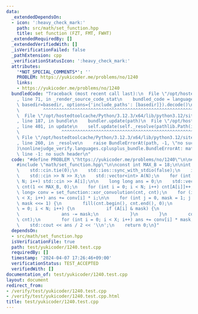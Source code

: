 ```yaml
---
data:
  _extendedDependsOn:
  - icon: ':heavy_check_mark:'
    path: src/math/set_function.hpp
    title: set function (FZT, FMT, FWHT)
  _extendedRequiredBy: []
  _extendedVerifiedWith: []
  _isVerificationFailed: false
  _pathExtension: cpp
  _verificationStatusIcon: ':heavy_check_mark:'
  attributes:
    '*NOT_SPECIAL_COMMENTS*': ''
    PROBLEM: https://yukicoder.me/problems/no/1240
    links:
    - https://yukicoder.me/problems/no/1240
  bundledCode: "Traceback (most recent call last):\n  File \"/opt/hostedtoolcache/Python/3.12.3/x64/lib/python3.12/site-packages/onlinejudge_verify/documentation/build.py\"\
    , line 71, in _render_source_code_stat\n    bundled_code = language.bundle(stat.path,\
    \ basedir=basedir, options={'include_paths': [basedir]}).decode()\n          \
    \         ^^^^^^^^^^^^^^^^^^^^^^^^^^^^^^^^^^^^^^^^^^^^^^^^^^^^^^^^^^^^^^^^^^^^^^^^^^^^^^^^^\n\
    \  File \"/opt/hostedtoolcache/Python/3.12.3/x64/lib/python3.12/site-packages/onlinejudge_verify/languages/cplusplus.py\"\
    , line 187, in bundle\n    bundler.update(path)\n  File \"/opt/hostedtoolcache/Python/3.12.3/x64/lib/python3.12/site-packages/onlinejudge_verify/languages/cplusplus_bundle.py\"\
    , line 401, in update\n    self.update(self._resolve(pathlib.Path(included), included_from=path))\n\
    \                ^^^^^^^^^^^^^^^^^^^^^^^^^^^^^^^^^^^^^^^^^^^^^^^^^^^^^^^^^\n \
    \ File \"/opt/hostedtoolcache/Python/3.12.3/x64/lib/python3.12/site-packages/onlinejudge_verify/languages/cplusplus_bundle.py\"\
    , line 260, in _resolve\n    raise BundleErrorAt(path, -1, \"no such header\"\
    )\nonlinejudge_verify.languages.cplusplus_bundle.BundleErrorAt: math/set_function.hpp:\
    \ line -1: no such header\n"
  code: "#define PROBLEM \"https://yukicoder.me/problems/no/1240\"\n\n#include <iostream>\n\
    #include \"math/set_function.hpp\"\n\nconst int MAX_B = 18;\n\nint main() {\n\
    \    std::cin.tie(0);\n    std::ios::sync_with_stdio(false);\n    int N, X;\n\
    \    std::cin >> N >> X;\n    std::vector<int> A(N);\n    for (int i = 0; i <\
    \ N; i++) std::cin >> A[i];\n\n    long long ans = 0;\n    std::vector<long long>\
    \ cnt(1 << MAX_B, 0);\n    for (int i = 0; i < N; i++) cnt[A[i]]++;\n    std::vector<long\
    \ long> conv = set_function::xor_convolution(cnt, cnt);\n    for (int i = 0; i\
    \ < X; i++) ans += conv[i] * i;\n\n    for (int j = 0, mask = 1; j < MAX_B; j++,\
    \ mask <<= 1) {\n        fill(cnt.begin(), cnt.end(), 0);\n        for (int i\
    \ = 0; i < N; i++) {\n            if (A[i] & mask) {\n                cnt[A[i]]++;\n\
    \                ans -= mask;\n            }\n        }\n        conv = set_function::xor_convolution(cnt,\
    \ cnt);\n        for (int i = 0; i < X; i++) ans += conv[i] * mask;\n    }\n\n\
    \    std::cout << ans / 2 << '\\n';\n    return 0;\n}"
  dependsOn:
  - src/math/set_function.hpp
  isVerificationFile: true
  path: test/yukicoder/1240.test.cpp
  requiredBy: []
  timestamp: '2024-04-07 17:26:46+09:00'
  verificationStatus: TEST_ACCEPTED
  verifiedWith: []
documentation_of: test/yukicoder/1240.test.cpp
layout: document
redirect_from:
- /verify/test/yukicoder/1240.test.cpp
- /verify/test/yukicoder/1240.test.cpp.html
title: test/yukicoder/1240.test.cpp
---
```

